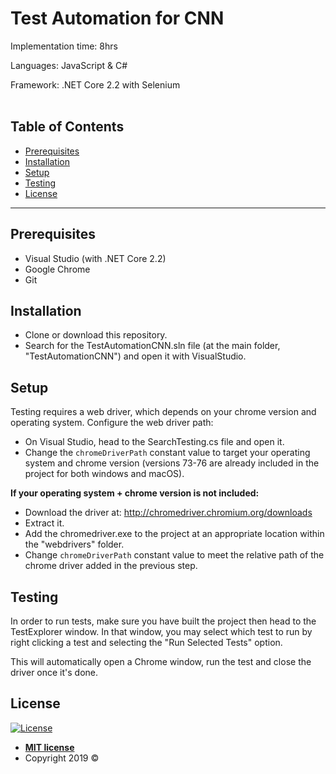 # Test Automation for CNN


Implementation time: 8hrs

Languages: JavaScript & C#

Framework: .NET Core 2.2 with Selenium
<br/><br/>

## Table of Contents

- [Prerequisites](#prerequisites)
- [Installation](#installation)
- [Setup](#setup)
- [Testing](#testing)
- [License](#license)

---

## Prerequisites

- Visual Studio (with .NET Core 2.2)
- Google Chrome
- Git


## Installation

- Clone or download this repository.
- Search for the TestAutomationCNN.sln file (at the main folder, "TestAutomationCNN") and open it with VisualStudio.


## Setup

Testing requires a web driver, which depends on your chrome version and operating system.
Configure the web driver path: 
- On Visual Studio, head to the SearchTesting.cs file and open it.
- Change the `chromeDriverPath` constant value to target your operating system and chrome version (versions 73-76 are already included in the project for both windows and macOS).
 
 
**If your operating system + chrome version is not included:**
- Download the driver at: http://chromedriver.chromium.org/downloads
- Extract it.
- Add the chromedriver.exe to the project at an appropriate location within the "webdrivers" folder.
- Change `chromeDriverPath` constant value to meet the relative path of the chrome driver added in the previous step.


## Testing

In order to run tests, make sure you have built the project then head to the TestExplorer window. In that window, you may select which test to run by right clicking a test and selecting the "Run Selected Tests" option.

This will automatically open a Chrome window, run the test and close the driver once it's done.


## License

[![License](http://img.shields.io/:license-mit-blue.svg?style=flat-square)](http://badges.mit-license.org)

- **[MIT license](http://opensource.org/licenses/mit-license.php)**
- Copyright 2019 © 
